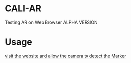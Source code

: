# CALI-AR
Testing AR on Web Browser
ALPHA VERSION

# Usage
 <a href="https://samgr55.github.io/MarkerAR/" > visit the website and allow the camera to detect the Marker
